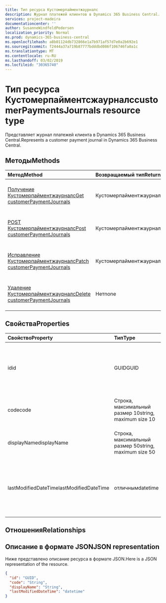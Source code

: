 ```yaml
---
title: Тип ресурса Кустомерпайментжаурналс
description: Журнал платежей клиентов в Dynamics 365 Business Central.
services: project-madeira
documentationcenter: ''
author: SusanneWindfeldPedersen
localization_priority: Normal
ms.prod: dynamics-365-business-central
ms.openlocfilehash: a8b01124db732866e1a7b971af57d7e0a2b692e1
ms.sourcegitcommit: f2444a37a719b87777bdddbd086f106746fa0a1c
ms.translationtype: MT
ms.contentlocale: ru-RU
ms.lasthandoff: 03/02/2019
ms.locfileid: "30365740"
---
```

# <a name="customerpaymentsjournals-resource-type"></a><span data-ttu-id="1aa37-103">Тип ресурса Кустомерпайментсжаурналс</span><span class="sxs-lookup"><span data-stu-id="1aa37-103">customerPaymentsJournals resource type</span></span>
<span data-ttu-id="1aa37-104">Представляет журнал платежей клиента в Dynamics 365 Business Central.</span><span class="sxs-lookup"><span data-stu-id="1aa37-104">Represents a customer payment journal in Dynamics 365 Business Central.</span></span>

## <a name="methods"></a><span data-ttu-id="1aa37-105">Методы</span><span class="sxs-lookup"><span data-stu-id="1aa37-105">Methods</span></span>

| <span data-ttu-id="1aa37-106">Метод</span><span class="sxs-lookup"><span data-stu-id="1aa37-106">Method</span></span>               | <span data-ttu-id="1aa37-107">Возвращаемый тип</span><span class="sxs-lookup"><span data-stu-id="1aa37-107">Return Type</span></span>             |<span data-ttu-id="1aa37-108">Описание</span><span class="sxs-lookup"><span data-stu-id="1aa37-108">Description</span></span>                      |
|:---------------------|:------------------------|:--------------------------------|
|[<span data-ttu-id="1aa37-109">Получение Кустомерпайментжаурналс</span><span class="sxs-lookup"><span data-stu-id="1aa37-109">Get customerPaymentJournals</span></span>](../api/dynamics-customerpaymentsjournal-get.md)      |<span data-ttu-id="1aa37-110">Кустомерпайментжаурналс</span><span class="sxs-lookup"><span data-stu-id="1aa37-110">customerPaymentJournals</span></span>|<span data-ttu-id="1aa37-111">Возвращает журнал платежей клиента.</span><span class="sxs-lookup"><span data-stu-id="1aa37-111">Gets a customer payment journal.</span></span>   |
|[<span data-ttu-id="1aa37-112">POST Кустомерпайментжаурналс</span><span class="sxs-lookup"><span data-stu-id="1aa37-112">Post customerPaymentJournals</span></span>](../api/dynamics-create-customerpaymentsjournal.md)  |<span data-ttu-id="1aa37-113">Кустомерпайментжаурналс</span><span class="sxs-lookup"><span data-stu-id="1aa37-113">customerPaymentJournals</span></span>|<span data-ttu-id="1aa37-114">Создает журнал платежей клиента.</span><span class="sxs-lookup"><span data-stu-id="1aa37-114">Creates a customer payment journal.</span></span>|
|[<span data-ttu-id="1aa37-115">Исправление Кустомерпайментжаурналс</span><span class="sxs-lookup"><span data-stu-id="1aa37-115">Patch customerPaymentJournals</span></span>](../api/dynamics-customerpaymentsjournal-update.md) |<span data-ttu-id="1aa37-116">Кустомерпайментжаурналс</span><span class="sxs-lookup"><span data-stu-id="1aa37-116">customerPaymentJournals</span></span>|<span data-ttu-id="1aa37-117">Обновляет журнал платежей клиента.</span><span class="sxs-lookup"><span data-stu-id="1aa37-117">Updates a customer payment journal.</span></span>|
|[<span data-ttu-id="1aa37-118">Удаление Кустомерпайментжаурналс</span><span class="sxs-lookup"><span data-stu-id="1aa37-118">Delete customerPaymentJournals</span></span>](../api/dynamics-customerpaymentsjournal-delete.md)|<span data-ttu-id="1aa37-119">Нет</span><span class="sxs-lookup"><span data-stu-id="1aa37-119">none</span></span>                     |<span data-ttu-id="1aa37-120">Удаляет журнал платежей клиента.</span><span class="sxs-lookup"><span data-stu-id="1aa37-120">Deletes a customer payment journal.</span></span>|

## <a name="properties"></a><span data-ttu-id="1aa37-121">Свойства</span><span class="sxs-lookup"><span data-stu-id="1aa37-121">Properties</span></span>
| <span data-ttu-id="1aa37-122">Свойство</span><span class="sxs-lookup"><span data-stu-id="1aa37-122">Property</span></span>           | <span data-ttu-id="1aa37-123">Тип</span><span class="sxs-lookup"><span data-stu-id="1aa37-123">Type</span></span>                  |<span data-ttu-id="1aa37-124">Описание</span><span class="sxs-lookup"><span data-stu-id="1aa37-124">Description</span></span>                                                             |
|:-------------------|:----------------------|:-----------------------------------------------------------------------|
|<span data-ttu-id="1aa37-125">id</span><span class="sxs-lookup"><span data-stu-id="1aa37-125">id</span></span>                  |<span data-ttu-id="1aa37-126">GUID</span><span class="sxs-lookup"><span data-stu-id="1aa37-126">GUID</span></span>                   |<span data-ttu-id="1aa37-127">Уникальный идентификатор журнала платежей клиента.</span><span class="sxs-lookup"><span data-stu-id="1aa37-127">The unique ID of the customer payment journal.</span></span> <span data-ttu-id="1aa37-128">Не редактируемые.</span><span class="sxs-lookup"><span data-stu-id="1aa37-128">Non-editable.</span></span>           |
|<span data-ttu-id="1aa37-129">code</span><span class="sxs-lookup"><span data-stu-id="1aa37-129">code</span></span>                |<span data-ttu-id="1aa37-130">Строка, максимальный размер 10</span><span class="sxs-lookup"><span data-stu-id="1aa37-130">string, maximum size 10</span></span>| <span data-ttu-id="1aa37-131">Код журнала платежей клиента.</span><span class="sxs-lookup"><span data-stu-id="1aa37-131">The code of the customer payment journal.</span></span>                             |
|<span data-ttu-id="1aa37-132">displayName</span><span class="sxs-lookup"><span data-stu-id="1aa37-132">displayName</span></span>         |<span data-ttu-id="1aa37-133">Строка, максимальный размер 50</span><span class="sxs-lookup"><span data-stu-id="1aa37-133">string, maximum size 50</span></span>| <span data-ttu-id="1aa37-134">Отображаемое имя журнала платежей клиента.</span><span class="sxs-lookup"><span data-stu-id="1aa37-134">The display name of the customer payment journal.</span></span>                     |
|<span data-ttu-id="1aa37-135">lastModifiedDateTime</span><span class="sxs-lookup"><span data-stu-id="1aa37-135">lastModifiedDateTime</span></span>|<span data-ttu-id="1aa37-136">отличным</span><span class="sxs-lookup"><span data-stu-id="1aa37-136">datetime</span></span>               |<span data-ttu-id="1aa37-137">Дата и время последнего изменения журнала платежей клиента.</span><span class="sxs-lookup"><span data-stu-id="1aa37-137">The last datetime the customer payment journal was modified.</span></span> <span data-ttu-id="1aa37-138">Только для чтения.</span><span class="sxs-lookup"><span data-stu-id="1aa37-138">Read-Only.</span></span>|

## <a name="relationships"></a><span data-ttu-id="1aa37-139">Отношения</span><span class="sxs-lookup"><span data-stu-id="1aa37-139">Relationships</span></span>

## <a name="json-representation"></a><span data-ttu-id="1aa37-140">Описание в формате JSON</span><span class="sxs-lookup"><span data-stu-id="1aa37-140">JSON representation</span></span>

<span data-ttu-id="1aa37-141">Ниже представлено описание ресурса в формате JSON.</span><span class="sxs-lookup"><span data-stu-id="1aa37-141">Here is a JSON representation of the resource.</span></span>


```json
{
  "id": "GUID",
  "code": "String",
  "displayName": "String",
  "lastModifiedDateTime": "datetime"
}
```

